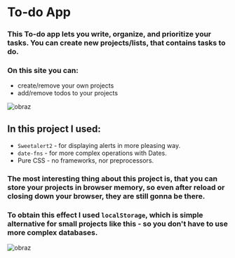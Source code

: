 # To-do App

### This To-do app lets you write, organize, and prioritize your tasks. You can create new projects/lists, that contains tasks to do.

### On this site you can: 
* create/remove your own projects
* add/remove todos to your projects


![obraz](https://user-images.githubusercontent.com/74071928/180619489-2b54b986-536e-49fb-8dfe-9a65e22518b9.png)

## In this project I used:
* `Sweetalert2` - for displaying alerts in more pleasing way.
* `date-fns` - for more complex operations with Dates.
* Pure CSS - no frameworks, nor preprocessors.

### The most interesting thing about this project is, that you can store your projects in browser memory, so even after reload or closing down your browser, they are still gonna be there. 

### To obtain this effect I used `localStorage`, which is simple alternative for small projects like this - so you don't have to use more complex databases.

![obraz](https://user-images.githubusercontent.com/74071928/180619918-dd750d0a-5e73-4be7-bfd6-5b77d7cb7d88.png)